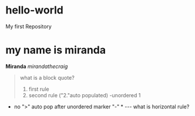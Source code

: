 # hello-world
My first Repository
# my name is miranda
**Miranda**
*mirandathecraig*
> what is a block quote?
> 1. first rule
> 2. second rule ("2."auto populated)
> -unordered 1
* no ">" auto pop after unordered marker "-" *
--- what is horizontal rule?

